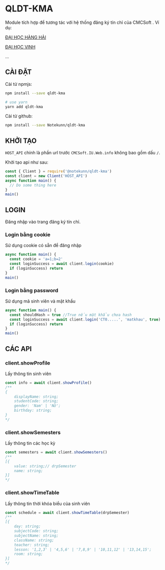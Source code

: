 # QLDT-KMA

Module tích hợp để tương tác với hệ thống đăng ký tín chỉ của CMCSoft .
Ví dụ:

[ĐẠI HỌC HÀNG HẢI](http://dktt.vimaru.edu.vn/CMCSoft.IU.Web.info/Login.aspx)

[ĐẠI HỌC VINH](http://student.vinhuni.edu.vn/cmcsoft.iu.web.info/)

...

## CÀI ĐẶT

Cài từ npmjs:

```bash
npm install --save qldt-kma

# use yarn
yarn add qldt-kma
```

Cài từ github:

```bash
npm install --save Notekunn/qldt-kma
```

## KHỞI TẠO

`HOST_API` chính là phần url trước `CMCSoft.IU.Web.info` không bao gồm dấu `/`.

Khởi tạo api như sau:

```javascript
const { Client } = require('@notekunn/qldt-kma')
const client = new Client('HOST_API')
async function main() {
  // Do some thing here
}
main()
```

## LOGIN

Đăng nhập vào trang đăng ký tín chỉ.

### Login bằng cookie

Sử dụng cookie có sẵn để đăng nhập

```javascript
async function main() {
  const cookie = 'a=1;b=2'
  const loginSuccess = await client.login(cookie)
  if (loginSuccess) return
}
main()
```

### Login bằng password

Sử dụng mã sinh viên và mật khẩu

```javascript
async function main() {
  const shouldHash = true //True nếu mật khẩu chưa hash
  const loginSuccess = await client.login('CT0.....', 'matkhau', true)
  if (loginSuccess) return
}
main()
```

## CÁC API

### client.showProfile

Lấy thông tin sinh viên

```javascript
const info = await client.showProfile()
/**
{
    displayName: string;
    studentCode: string;
    gender: 'Nam' | 'Nữ';
    birthday: string;
}
*/
```

### client.showSemesters

Lấy thông tin các học kỳ

```javascript
const semesters = await client.showSemesters()
/**
[{
	value: string;// drpSemester
	name: string;
}]
*/
```

### client.showTimeTable

Lấy thông tin thời khóa biểu của sinh viên

```javascript
const schedule = await client.showTimeTable(drpSemester)
/**
[{
	day: string;
	subjectCode: string;
	subjectName: string;
	className: string;
	teacher: string;
	lesson: '1,2,3' | '4,5,6' | '7,8,9' | '10,11,12' | '13,14,15';
	room: string;
}]
*/
```

